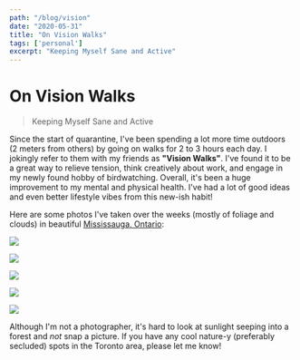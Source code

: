 ```yaml
---
path: "/blog/vision"
date: "2020-05-31"
title: "On Vision Walks"
tags: ['personal']
excerpt: "Keeping Myself Sane and Active"
---
```


# On Vision Walks
> Keeping Myself Sane and Active

Since the start of quarantine, I've been spending a lot more time outdoors (2 meters from others) by going on walks for 2 to 3 hours each day. I jokingly refer to them with my friends as **"Vision Walks"**. I've found it to be a great way to relieve tension, think creatively about work, and engage in my newly found hobby of birdwatching. Overall, it's been a huge improvement to my mental and physical health. I've had a lot of good ideas and even better lifestyle vibes from this new-ish habit!

Here are some photos I've taken over the weeks (mostly of foliage and clouds) in beautiful [Mississauga, Ontario](/blog/things):

![](https://i.imgur.com/oixrY8n.jpg)

![](https://i.imgur.com/UCkc8xF.jpg)

![](https://i.imgur.com/zimXeWe.jpg)

![](https://i.imgur.com/feBwJ65.jpg)

![](https://i.imgur.com/gbp4I9Z.jpg)

Although I'm not a photographer, it's hard to look at sunlight seeping into a forest and *not* snap a picture. If you have any cool nature-y (preferably secluded) spots in the Toronto area, please let me know!